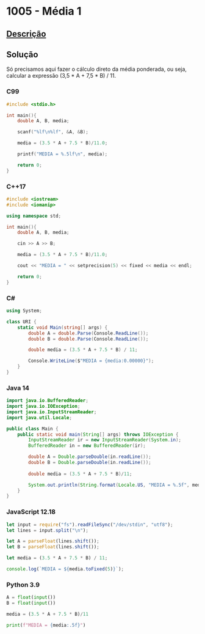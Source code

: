 # 1005 - Média 1

## [Descrição](https://www.beecrowd.com.br/judge/pt/problems/view/1005)

## Solução

Só precisamos aqui fazer o cálculo direto da média ponderada, ou seja, calcular a expressão (3,5 * A + 7,5 * B) / 11.

### C99

```c
#include <stdio.h>

int main(){
    double A, B, media;

    scanf("%lf\n%lf", &A, &B);

    media = (3.5 * A + 7.5 * B)/11.0;

    printf("MEDIA = %.5lf\n", media);

    return 0;
}
```

### C++17

```cpp
#include <iostream>
#include <iomanip>

using namespace std;

int main(){
    double A, B, media;

    cin >> A >> B;

    media = (3.5 * A + 7.5 * B)/11.0;

    cout << "MEDIA = " << setprecision(5) << fixed << media << endl;

    return 0;
}
```

### C#
```cs
using System;

class URI {
    static void Main(string[] args) {
        double A = double.Parse(Console.ReadLine());
        double B = double.Parse(Console.ReadLine());

        double media = (3.5 * A + 7.5 * B) / 11;

        Console.WriteLine($"MEDIA = {media:0.00000}");
    }
}
```

### Java 14
```java
import java.io.BufferedReader;
import java.io.IOException;
import java.io.InputStreamReader;
import java.util.Locale;

public class Main {
    public static void main(String[] args) throws IOException {
        InputStreamReader ir = new InputStreamReader(System.in);
        BufferedReader in = new BufferedReader(ir);

        double A = Double.parseDouble(in.readLine());
        double B = Double.parseDouble(in.readLine());
        
        double media = (3.5 * A + 7.5 * B)/11;

        System.out.println(String.format(Locale.US, "MEDIA = %.5f", media));
    }
}
```

### JavaScript 12.18

```javascript
let input = require("fs").readFileSync("/dev/stdin", "utf8");
let lines = input.split("\n");

let A = parseFloat(lines.shift());
let B = parseFloat(lines.shift());

let media = (3.5 * A + 7.5 * B) / 11;

console.log(`MEDIA = ${media.toFixed(5)}`);
```

### Python 3.9

```python
A = float(input())
B = float(input())

media = (3.5 * A + 7.5 * B)/11

print(f"MEDIA = {media:.5f}")
```